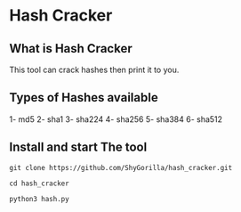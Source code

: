 # Hash Cracker

## What is Hash Cracker
This tool can crack hashes then print it to you. 

## Types of Hashes available
1- md5
2- sha1
3- sha224
4- sha256
5- sha384
6- sha512

## Install and start The tool 

`git clone https://github.com/ShyGorilla/hash_cracker.git`

`cd hash_cracker`

`python3 hash.py`

